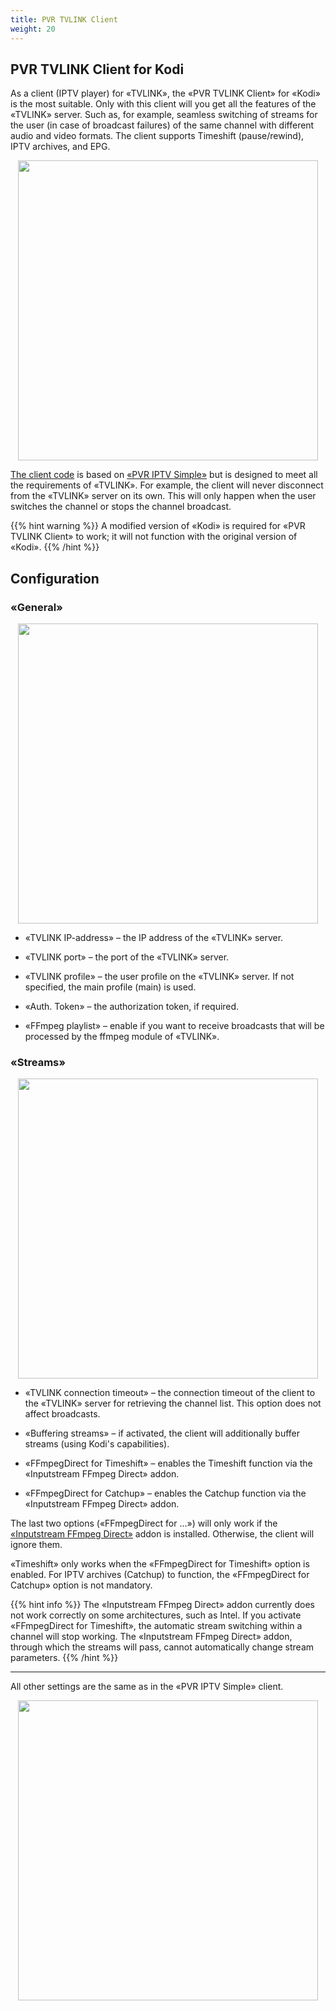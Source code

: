 ```yaml
---
title: PVR TVLINK Client
weight: 20
---
```


## PVR TVLINK Client for Kodi

As a client (IPTV player) for «TVLINK», the «PVR TVLINK Client» for «Kodi» is the most suitable.
Only with this client will you get all the features of the «TVLINK» server.
Such as, for example, seamless switching of streams for the user (in case of broadcast failures) of the same channel with different audio and video formats.
The client supports Timeshift (pause/rewind), IPTV archives, and EPG.

<p align="center">
  <a href="/tvlink/pvr-client/01.png"><img src="/tvlink/pvr-client/01.png" width="480"/></a>
</p>

<a target='_blank' href="https://github.com/AlexELEC/pvr.tvlink">The client code</a> is based on <a target='_blank' href="https://github.com/kodi-pvr/pvr.iptvsimple">«PVR IPTV Simple»</a>
but is designed to meet all the requirements of «TVLINK».
For example, the client will never disconnect from the «TVLINK» server on its own.
This will only happen when the user switches the channel or stops the channel broadcast.

{{% hint warning %}}
A modified version of «Kodi» is required for «PVR TVLINK Client» to work; it will not function with the original version of «Kodi».
{{% /hint %}}

## Configuration

### «General»

<p align="center">
  <a href="/tvlink/pvr-client/02.png"><img src="/tvlink/pvr-client/02.png" width="480"/></a>
</p>

+ «TVLINK IP-address» – the IP address of the «TVLINK» server.
+ «TVLINK port» – the port of the «TVLINK» server.
+ «TVLINK profile» – the user profile on the «TVLINK» server. If not specified, the main profile (main) is used.
+ «Auth. Token» – the authorization token, if required.

+ «FFmpeg playlist» – enable if you want to receive broadcasts that will be processed by the ffmpeg module of «TVLINK».

### «Streams»

<p align="center">
  <a href="/tvlink/pvr-client/03.png"><img src="/tvlink/pvr-client/03.png" width="480"/></a>
</p>

+ «TVLINK connection timeout» – the connection timeout of the client to the «TVLINK» server for retrieving the channel list. This option does not affect broadcasts.
+ «Buffering streams» – if activated, the client will additionally buffer streams (using Kodi's capabilities).
+ «FFmpegDirect for Timeshift» – enables the Timeshift function via the «Inputstream FFmpeg Direct» addon.

+ «FFmpegDirect for Catchup» – enables the Catchup function via the «Inputstream FFmpeg Direct» addon.

The last two options («FFmpegDirect for ...») will only work if the <a target='_blank' href="https://kodi.wiki/view/Add-on:Inputstream_FFmpeg_Direct">«Inputstream FFmpeg Direct»</a>
addon is installed. Otherwise, the client will ignore them.

«Timeshift» only works when the «FFmpegDirect for Timeshift» option is enabled. For IPTV archives (Catchup) to function, the «FFmpegDirect for Catchup» option is not mandatory.

{{% hint info %}}
The «Inputstream FFmpeg Direct» addon currently does not work correctly on some architectures, such as Intel.
If you activate «FFmpegDirect for Timeshift», the automatic stream switching within a channel will stop working.
The «Inputstream FFmpeg Direct» addon, through which the streams will pass, cannot automatically change stream parameters.
{{% /hint %}}

---

All other settings are the same as in the «PVR IPTV Simple» client.

<p align="center">
  <a href="/tvlink/pvr-client/04.png"><img src="/tvlink/pvr-client/04.png" width="480"/></a>
</p>
